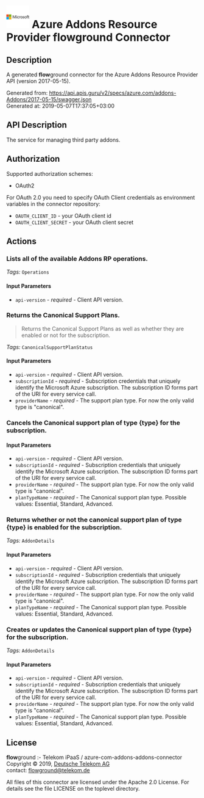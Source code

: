 # ![LOGO](logo.png) Azure Addons Resource Provider **flow**ground Connector

## Description

A generated **flow**ground connector for the Azure Addons Resource Provider API (version 2017-05-15).

Generated from: https://api.apis.guru/v2/specs/azure.com/addons-Addons/2017-05-15/swagger.json<br/>
Generated at: 2019-05-07T17:37:05+03:00

## API Description

The service for managing third party addons.

## Authorization

Supported authorization schemes:
- OAuth2

For OAuth 2.0 you need to specify OAuth Client credentials as environment variables in the connector repository:
* `OAUTH_CLIENT_ID` - your OAuth client id
* `OAUTH_CLIENT_SECRET` - your OAuth client secret

## Actions

### Lists all of the available Addons RP operations.

*Tags:* `Operations`

#### Input Parameters
* `api-version` - _required_ - Client API version.

### Returns the Canonical Support Plans.

> Returns the Canonical Support Plans as well as whether they are enabled or not for the subscription.

*Tags:* `CanonicalSupportPlanStatus`

#### Input Parameters
* `api-version` - _required_ - Client API version.
* `subscriptionId` - _required_ - Subscription credentials that uniquely identify the Microsoft Azure subscription. The subscription ID forms part of the URI for every service call.
* `providerName` - _required_ - The support plan type. For now the only valid type is "canonical".

### Cancels the Canonical support plan of type {type} for the subscription.

#### Input Parameters
* `api-version` - _required_ - Client API version.
* `subscriptionId` - _required_ - Subscription credentials that uniquely identify the Microsoft Azure subscription. The subscription ID forms part of the URI for every service call.
* `providerName` - _required_ - The support plan type. For now the only valid type is "canonical".
* `planTypeName` - _required_ - The Canonical support plan type.
    Possible values: Essential, Standard, Advanced.

### Returns whether or not the canonical support plan of type {type} is enabled for the subscription.

*Tags:* `AddonDetails`

#### Input Parameters
* `api-version` - _required_ - Client API version.
* `subscriptionId` - _required_ - Subscription credentials that uniquely identify the Microsoft Azure subscription. The subscription ID forms part of the URI for every service call.
* `providerName` - _required_ - The support plan type. For now the only valid type is "canonical".
* `planTypeName` - _required_ - The Canonical support plan type.
    Possible values: Essential, Standard, Advanced.

### Creates or updates the Canonical support plan of type {type} for the subscription.

*Tags:* `AddonDetails`

#### Input Parameters
* `api-version` - _required_ - Client API version.
* `subscriptionId` - _required_ - Subscription credentials that uniquely identify the Microsoft Azure subscription. The subscription ID forms part of the URI for every service call.
* `providerName` - _required_ - The support plan type. For now the only valid type is "canonical".
* `planTypeName` - _required_ - The Canonical support plan type.
    Possible values: Essential, Standard, Advanced.

## License

**flow**ground :- Telekom iPaaS / azure-com-addons-addons-connector<br/>
Copyright © 2019, [Deutsche Telekom AG](https://www.telekom.de)<br/>
contact: flowground@telekom.de

All files of this connector are licensed under the Apache 2.0 License. For details
see the file LICENSE on the toplevel directory.
